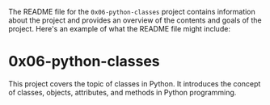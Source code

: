 The README file for the `0x06-python-classes` project contains information about the project and provides an overview of the contents and goals of the project. Here's an example of what the README file might include:

# 0x06-python-classes

This project covers the topic of classes in Python. It introduces the concept of classes, objects, attributes, and methods in Python programming.
